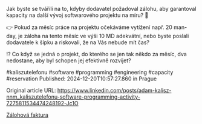Jak byste se tvářili na to, kdyby dodavatel požadoval zálohu, aby garantoval kapacity na další vývoj softwarového projektu na míru? 🤨


👉 Pokud za měsíc práce na projektu očekáváme vytížení např. 20 man-day, je záloha na tento měsíc ve výši 10 MD adekvátní, nebo byste poslali dodavatele k šípku a riskovali, že na Vás nebude mít čas?


⁉️ Co když se jedná o projekt, do kterého se jen tak někdo za měsíc, dva nedostane, aby byl schopen jej efektivně rozvíjet?


#kaliszutelefonu #software #programming #engineering #capacity #reservation
Published: 2024-12-20T10:57:27.860 in Prague

Original article URL: https://www.linkedin.com/posts/adam-kalisz-nnm_kaliszutelefonu-software-programming-activity-7275811534474248192-Jc1O

[Zálohová faktura](./media/zálohová-faktura.png)